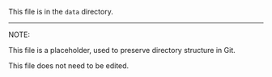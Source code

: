 This file is in the `data` directory.

---
NOTE: 

This file is a placeholder, used to preserve directory structure in Git.

This file does not need to be edited.